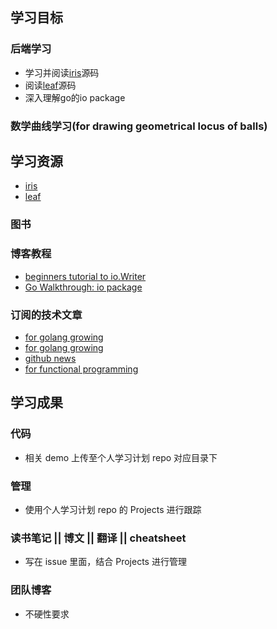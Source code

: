 ## 学习目标

### 后端学习
- 学习并阅读[iris](http://iris-go.com)源码
- 阅读[leaf](https://github.com/name5566/leaf)源码
- 深入理解go的io package

### 数学曲线学习(for drawing geometrical locus of balls)

## 学习资源

- [iris](http://iris-go.com)
- [leaf](https://github.com/name5566/leaf)

### 图书

### 博客教程

- [beginners tutorial to io.Writer](https://medium.com/@blumenmann/a-simple-beginners-tutorial-to-io-writer-in-golang-2a13bfefea02#.zd6xg0fpn)
- [Go Walkthrough: io package](https://medium.com/@benbjohnson/go-walkthrough-io-package-8ac5e95a9fbd#.erb5n1ato)

### 订阅的技术文章

- [for golang growing](http://colobu.com/atom.xml)
- [for golang growing](http://www.cnblogs.com/Goden/rss)
- [github news](https://github.com/blog/broadcasts.atom)
- [for functional programming](http://mvanier.livejournal.com/data/rss)

## 学习成果

### 代码
- 相关 demo 上传至个人学习计划 repo 对应目录下

### 管理
- 使用个人学习计划 repo 的 Projects 进行跟踪

### 读书笔记 || 博文 || 翻译 || cheatsheet
- 写在 issue 里面，结合 Projects 进行管理

### 团队博客
- 不硬性要求
